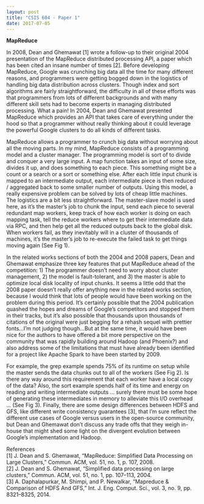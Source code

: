 ```yaml
---
layout: post
title: "CSIS 604 - Paper 1"
date: 2017-07-05
---
```

<b>MapReduce</b>

In 2008, Dean and Ghemawat [1]⁠ wrote a follow-up to their original 2004 presentation of the MapReduce distributed processing API, a paper which has been cited an insane number of times [2]⁠. Before developing MapReduce, Google was crunching big data all the time for many different reasons, and programmers were getting bogged down in the logistics of handling big data distribution across clusters. Though index and sort algorithms are fairly straightforward, the difficulty in all of these efforts was that programmers from lots of different backgrounds and with many different skill sets had to become experts in managing distributed processing. What a pain! In 2004, Dean and Ghemawat presented MapReduce which provides an API that takes care of everything under the hood so that a programmer without really thinking about it could leverage the powerful Google clusters to do all kinds of different tasks.   

MapReduce allows a programmer to crunch big data without worrying about all the moving parts. In my mind, MapReduce consists of a programming model and a cluster manager. The programming model is sort of to divide and conquer a very large input. A map function takes an input of some size, divides it up, and does something to each piece. This something might be a count or a search or a sort or something else. After each little input chunk is mapped to an intermediate output, each intermediate piece is then reduced / aggregated back to some smaller number of outputs. Using this model, a really expensive problem can be solved by lots of cheap little machines. The logistics are a bit less straightforward. The master-slave model is used here, as it’s the master’s job to chunk the input, send each piece to several redundant map workers, keep track of how each worker is doing on each mapping task, tell the reduce workers where to get their intermediate data via RPC, and then help get all the reduced outputs back to the global disk. When workers fail, as they inevitably will in a cluster of thousands of machines, it’s the master’s job to re-execute the failed task to get things moving again (See Fig 1).  

In the related works sections of both the 2004 and 2008 papers, Dean and Ghemawat emphasize three key features that put MapReduce ahead of the competition: 1) The programmer doesn’t need to worry about cluster management, 2) the model is fault-tolerant, and 3) the master is able to optimize local disk locality of input chunks. It seems a little odd that the 2008 paper doesn’t really offer anything new in the related works section, because I would think that lots of people would have been working on the problem during this period. It’s certainly possible that the 2004 publication quashed the hopes and dreams of Google’s competitors and stopped them in their tracks, but it’s also possible that thousands upon thousands of citations of the original were just begging for a rehash sequel with prettier fonts…I’m not judging though…But at the same time, it would have been nice for the authors to have offered a bit more perspective on the community that was rapidly building around Hadoop (and Phoenix?) and also address some of the limitations that must have already been identified for a project like Apache Spark to have been started by 2009.   

For example, the grep example spends 75% of its runtime on setup while the master sends the data chunks out to all of the workers (See Fig 2). Is there any way around this requirement that each worker have a local copy of the data? Also, the sort example spends half of its time and energy on reading and writing intermediate outputs … surely there must be some hope of generating these intermediates in memory to alleviate this I/O overhead … (See Fig 3). Finally, there are some design differences between HDFS and GFS, like different write consistency guarantees [3]⁠, that I’m sure reflect the different use cases of Google versus users in the open-source community, but Dean and Ghemawat don’t discuss any trade offs that they weigh in-house that might shed some light on the divergent evolution between Google’s implementation and Hadoop.   

References  
[1]	J. Dean and S. Ghemawat, “MapReduce: Simplified Data Processing on Large Clusters,” Commun. ACM, vol. 51, no. 1, p. 107, 2008.  
[2]	J. Dean and S. Ghemawat, “Simplified data processing on large clusters,” Commun. ACM, vol. 51, no. 1, pp. 107–113, 2004.  
[3]	A. Daphalapurkar, M. Shimpi, and P. Newalkar, “Mapreduce & Comparison of HDFS And GFS,” Int. J. Eng. Comput. Sci., vol. 3, no. 9, pp. 8321–8325, 2014.  
